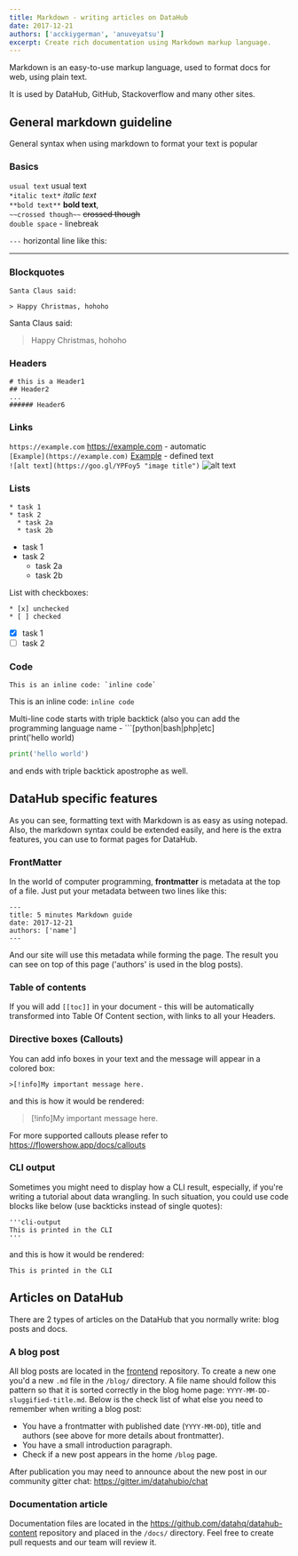 ```yaml
---
title: Markdown - writing articles on DataHub
date: 2017-12-21
authors: ['acckiygerman', 'anuveyatsu']
excerpt: Create rich documentation using Markdown markup language.
---
```


Markdown is an easy-to-use markup language, used to format docs for web, using plain text.  

It is used by DataHub, GitHub, Stackoverflow and many other sites.


## General markdown guideline

General syntax when using markdown to format your text is popular

### Basics

`usual text` usual text  
`*italic text*` *italic text*   
`**bold text**` **bold text**,  
`~~crossed though~~` ~~crossed though~~  
`double space` - linebreak

`---` horizontal line like this:

---


### Blockquotes

```
Santa Claus said:

> Happy Christmas, hohoho
```

Santa Claus said:

> Happy Christmas, hohoho


### Headers

```
# this is a Header1
## Header2
...
###### Header6
```

### Links

`https://example.com` https://example.com - automatic  
`[Example](https://example.com)` [Example](https://datahub.io) - defined text  
`![alt text](https://goo.gl/YPFoy5 "image title")`
![alt text](https://goo.gl/YPFoy5 "image title")

### Lists

```
* task 1
* task 2
  * task 2a
  * task 2b
```

* task 1
* task 2
  * task 2a
  * task 2b

List with checkboxes:

```
* [x] unchecked
* [ ] checked
```

* [x] task 1
* [ ] task 2

### Code

```
This is an inline code: `inline code`
```

This is an inline code: `inline code`

Multi-line code starts with triple backtick (also you can add the programming language name - ```[python|bash|php|etc]  
print('hello world)

```python
print('hello world')
```
and ends with triple backtick apostrophe as well.

## DataHub specific features

As you can see, formatting text with Markdown is as easy as using notepad. Also, the markdown syntax could be extended easily, and here is the extra features, you can use to format pages for DataHub.

### FrontMatter

In the world of computer programming, **frontmatter** is metadata at the top of a file.
Just put your metadata between two lines like this:

```
---
title: 5 minutes Markdown guide
date: 2017-12-21
authors: ['name']
---
```

And our site will use this metadata while forming the page. The result you can see on top of this page ('authors' is used in the blog posts).

### Table of contents

If you will add `[[toc]]` in your document - this will be automatically transformed into Table Of Content section, with links to all your Headers.

### Directive boxes (Callouts)

You can add info boxes in your text and the message will appear in a colored box:

```etc
>[!info]My important message here.
```

and this is how it would be rendered:

> [!info]My important message here.

For more supported callouts please refer to https://flowershow.app/docs/callouts

### CLI output

Sometimes you might need to display how a CLI result, especially, if you're writing a tutorial about data wrangling. In such situation, you could use code blocks like below (use backticks instead of single quotes):

```
'''cli-output
This is printed in the CLI
'''
```

and this is how it would be rendered:

```cli-output
This is printed in the CLI
```

## Articles on DataHub

There are 2 types of articles on the DataHub that you normally write: blog posts and docs.

### A blog post

All blog posts are located in the [frontend](https://github.com/datahq/frontend) repository. To create a new one you'd a new `.md` file in the `/blog/` directory. A file name should follow this pattern so that it is sorted correctly in the blog home page: `YYYY-MM-DD-sluggified-title.md`. Below is the check list of what else you need to remember when writing a blog post:

* You have a frontmatter with published date (`YYYY-MM-DD`), title and authors (see above for more details about frontmatter).
* You have a small introduction paragraph.
* Check if a new post appears in the home `/blog` page.

After publication you may need to announce about the new post in our community gitter chat: https://gitter.im/datahubio/chat

### Documentation article

Documentation files are located in the https://github.com/datahq/datahub-content repository and placed in the `/docs/` directory. Feel free to create pull requests and our team will review it.
